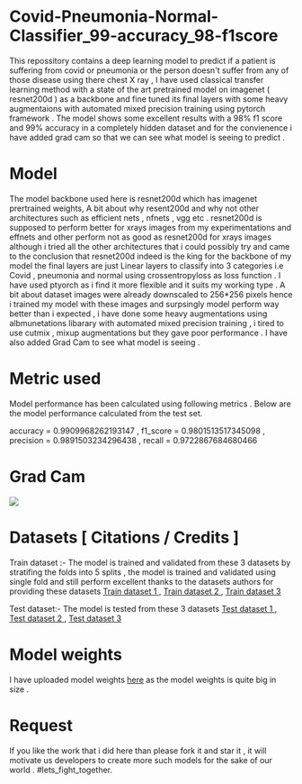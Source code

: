 # Covid-Pneumonia-Normal-Classifier_99-accuracy_98-f1score
This repossitory contains a deep learning model to predict  if a patient is suffering from covid or pneumonia or the person doesn't suffer from any of those disease using there chest X ray ,  I have used classical transfer learning method with  a state of the art pretrained model on imagenet ( resnet200d ) as a backbone and fine tuned its final layers with some heavy augmentaions with automated mixed precision training using pytorch framework . The model shows some excellent results with a 98% f1 score and 99% accuracy in a completely hidden dataset and for the convienence i have added grad cam so that we can see what model is seeing to predict . 

# Model 
The model backbone used here is resnet200d which has imagenet prertrained weights, A bit  about why resent200d and why not other architectures such as efficient nets , nfnets , vgg etc . resnet200d is supposed to perform better for xrays images from my experimentations and effnets and other perform not as good as resnet200d for xrays images although i tried all the other architectures that i could possibly try and came to the conclusion that resnet200d indeed is the king for the backbone of my model the final layers are just Linear layers to classify into 3 categories i.e Covid , pneumonia and normal using crossentropyloss as loss function . I have used ptyorch as i find it more flexible and it suits my working type . A bit about dataset images were already downscaled to 256*256 pixels hence i trained my model with these images and surpsingly model perform way better than i expected , i have done some heavy augmentations using albmunetations libarary with automated mixed precision training  , i tired to use cutmix , mixup augmentations but they gave poor performance . I have also  added Grad Cam to see what model is seeing .

# Metric used 
Model performance has been calculated using following metrics . Below are the model performance calculated from the test set.

accuracy = 0.9909968262193147 , f1_score = 0.9801513517345098 , precision = 0.9891503234296438 , recall = 0.9722867684680466

# Grad Cam
<img src = " Covid-Pneumonia-Normal-Classifier_99-accuracy_98-f1score/image/grad_cam.png"/>

# Datasets [ Citations / Credits ]
Train dataset :- 
The model is trained and validated from these 3 datasets by stratifing the folds into 5 splits , the model is trained and validated using single fold and still perform excellent thanks to the datasets authors for providing these datasets
<a href="https://www.kaggle.com/tawsifurrahman/covid19-radiography-database">Train dataset 1 </a> ,
<a href="https://www.kaggle.com/bachrr/covid-chest-xray">Train dataset 2 </a> , 
<a href="https://www.kaggle.com/paultimothymooney/chest-xray-pneumonia">Train dataset 3 </a>

Test dataset:-
The model is tested from these 3 datasets 
<a href="https://www.kaggle.com/nabeelsajid917/covid-19-x-ray-10000-images">Test dataset 1 </a> , 
<a href="https://www.kaggle.com/khoongweihao/covid19-xray-dataset-train-test-sets">Test dataset 2 </a> ,
<a href="https://www.kaggle.com/tawsifurrahman/covid19-radiography-database">Test dataset 3 </a>

# Model weights 
I have uploaded model weights <a href="https://www.dropbox.com/sh/g3eqsmy1wkndns6/AABob4nAMnbo0k9jEdS4oKc3a?dl=0">here</a> as the model weights is quite big in size .

# Request 
If you like the work that i did here than please fork it and star it , it will motivate us developers to create more such models for the sake of our world . #lets_fight_together.

